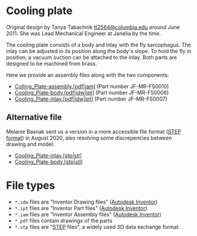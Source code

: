 # Cooling plate

Original design by Tanya Tabachnik <tt2564@columbia.edu> around June 2011. She was Lead Mechanical Engineer at Janelia by the time.

The cooling plate consists of a body and inlay with the fly sarcophagus. The inlay can be adjusted in its position along the body's slope. To hold the fly in position, a vacuum suction can be attached to the inlay. Both parts are designed to be machined from brass.

Here we provide an assembly files along with the two components:

- [Colling_Plate-assembly.[pdf|iam]](Cooling_Plate-assembly.pdf) (Part number JF-MR-FS0010)
- [Cooling_Plate-body.[pdf|idw|ipt]](Cooling_Plate-body.pdf) (Part number JF-MR-FS0006)
- [Cooling_Plate-inlay.[pdf|idw|ipt]](Cooling_Plate-inlay.pdf)  (Part number JF-MR-FS0007)

## Alternative file

Melanie Basnak sent us a version in a more accessible file format ([STEP format](https://en.wikipedia.org/wiki/ISO_10303-21)) in August 2020, also resolving some discrepencies between drawing and model:

- [Cooling_Plate-inlay.[stp|stl]](Cooling_Plate-inlay.stl)
- [Cooling_Plate-body.[stp|stl]](Cooling_Plate-body.stl)


# File types

- `*.idw` files are "Inventor Drawing files" ([Autodesk Inventor](https://www.autodesk.com/products/inventor/overview))
- `*.ipt` files are "Inventor Part files" ([Autodesk Inventor](https://www.autodesk.com/products/inventor/overview))
- `*.iam` files are "Inventor Assembly files" ([Autodesk Inventor](https://www.autodesk.com/products/inventor/overview))
- `*.pdf` files contain drawings of the parts
- `*.stp` files are "[STEP](https://en.wikipedia.org/wiki/ISO_10303-21) files", a widely used 3D data exchange format.
